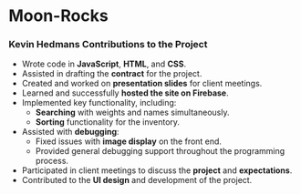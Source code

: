# Moon-Rocks

### Kevin Hedmans Contributions to the Project

- Wrote code in **JavaScript**, **HTML**, and **CSS**.
- Assisted in drafting the **contract** for the project.
- Created and worked on **presentation slides** for client meetings.
- Learned and successfully **hosted the site on Firebase**.
- Implemented key functionality, including:
  - **Searching** with weights and names simultaneously.
  - **Sorting** functionality for the inventory.
- Assisted with **debugging**:
  - Fixed issues with **image display** on the front end.
  - Provided general debugging support throughout the programming process.
- Participated in client meetings to discuss the **project** and **expectations**.
- Contributed to the **UI design** and development of the project.
